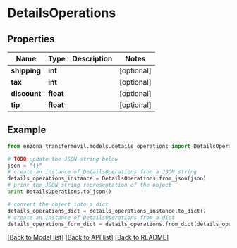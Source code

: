 # DetailsOperations


## Properties
Name | Type | Description | Notes
------------ | ------------- | ------------- | -------------
**shipping** | **int** |  | [optional] 
**tax** | **int** |  | [optional] 
**discount** | **float** |  | [optional] 
**tip** | **float** |  | [optional] 

## Example

```python
from enzona_transfermovil.models.details_operations import DetailsOperations

# TODO update the JSON string below
json = "{}"
# create an instance of DetailsOperations from a JSON string
details_operations_instance = DetailsOperations.from_json(json)
# print the JSON string representation of the object
print DetailsOperations.to_json()

# convert the object into a dict
details_operations_dict = details_operations_instance.to_dict()
# create an instance of DetailsOperations from a dict
details_operations_form_dict = details_operations.from_dict(details_operations_dict)
```
[[Back to Model list]](../README.md#documentation-for-models) [[Back to API list]](../README.md#documentation-for-api-endpoints) [[Back to README]](../README.md)


